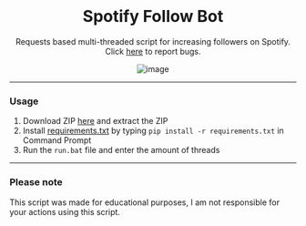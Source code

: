 <br/>
<div align="center">

  # Spotify Follow Bot
  Requests based multi-threaded script for increasing followers on Spotify. Click <a href="https://github.com/geettyos/Spotify-Follow-Bot/issues">here</a> to report bugs.
  
  ![image](https://cdn.discordapp.com/attachments/900107438479507458/992588023562780712/unknown.png)

</div>

--------------------------------------

### Usage

1. Download ZIP <a href="https://github.com/geettyos/Spotify-Follow-Bot/archive/refs/heads/main.zip">here</a> and extract the ZIP 
2. Install <a href="https://github.com/geettyos/Spotify-Follow-Bot/blob/main/requirements.txt">requirements.txt</a> by typing `pip install -r requirements.txt` in Command Prompt
3. Run the `run.bat` file and enter the amount of threads

--------------------------------------

### Please note

This script was made for educational purposes, I am not responsible for your actions using this script.
